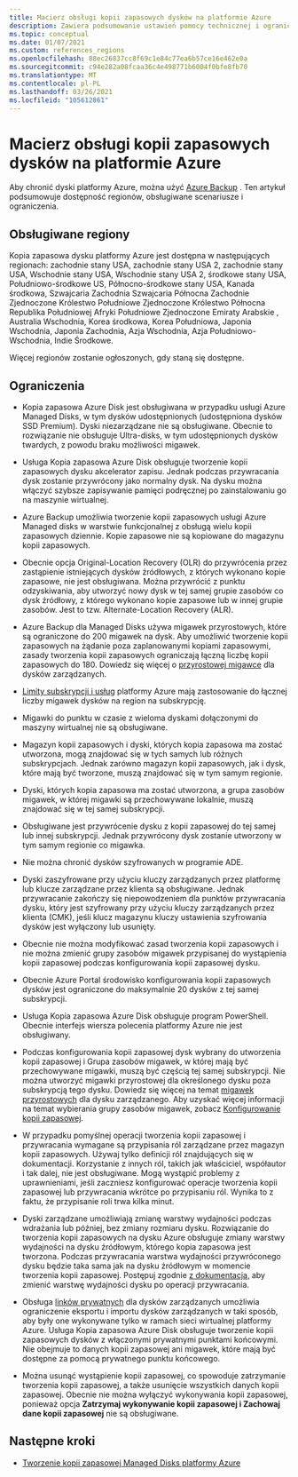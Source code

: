 ```yaml
---
title: Macierz obsługi kopii zapasowych dysków na platformie Azure
description: Zawiera podsumowanie ustawień pomocy technicznej i ograniczenia kopii zapasowej na dysku platformy Azure.
ms.topic: conceptual
ms.date: 01/07/2021
ms.custom: references_regions
ms.openlocfilehash: 88ec26837cc8f69c1e84c77ea6b57ce16e462e0a
ms.sourcegitcommit: c94e282a08fcaa36c4e498771b6004f0bfe8fb70
ms.translationtype: MT
ms.contentlocale: pl-PL
ms.lasthandoff: 03/26/2021
ms.locfileid: "105612861"
---
```

# <a name="azure-disk-backup-support-matrix"></a>Macierz obsługi kopii zapasowych dysków na platformie Azure

Aby chronić dyski platformy Azure, można użyć [Azure Backup](./backup-overview.md) . Ten artykuł podsumowuje dostępność regionów, obsługiwane scenariusze i ograniczenia.

## <a name="supported-regions"></a>Obsługiwane regiony

Kopia zapasowa dysku platformy Azure jest dostępna w następujących regionach: zachodnie stany USA, zachodnie stany USA 2, zachodnie stany USA, Wschodnie stany USA, Wschodnie stany USA 2, środkowe stany USA, Południowo-środkowe US, Północno-środkowe stany USA, Kanada środkowa, Szwajcaria Zachodnia Szwajcaria Północna Zachodnie Zjednoczone Królestwo Południowe Zjednoczone Królestwo Północna Republika Południowej Afryki Południowe Zjednoczone Emiraty Arabskie , Australia Wschodnia, Korea środkowa, Korea Południowa, Japonia Wschodnia, Japonia Zachodnia, Azja Wschodnia, Azja Południowo-Wschodnia, Indie Środkowe. 

Więcej regionów zostanie ogłoszonych, gdy staną się dostępne.

## <a name="limitations"></a>Ograniczenia

- Kopia zapasowa Azure Disk jest obsługiwana w przypadku usługi Azure Managed Disks, w tym dysków udostępnionych (udostępniona dysków SSD Premium). Dyski niezarządzane nie są obsługiwane. Obecnie to rozwiązanie nie obsługuje Ultra-disks, w tym udostępnionych dysków twardych, z powodu braku możliwości migawek.

- Usługa Kopia zapasowa Azure Disk obsługuje tworzenie kopii zapasowych dysku akcelerator zapisu. Jednak podczas przywracania dysk zostanie przywrócony jako normalny dysk. Na dysku można włączyć szybsze zapisywanie pamięci podręcznej po zainstalowaniu go na maszynie wirtualnej.

- Azure Backup umożliwia tworzenie kopii zapasowych usługi Azure Managed disks w warstwie funkcjonalnej z obsługą wielu kopii zapasowych dziennie. Kopie zapasowe nie są kopiowane do magazynu kopii zapasowych.

- Obecnie opcja Original-Location Recovery (OLR) do przywrócenia przez zastąpienie istniejących dysków źródłowych, z których wykonano kopie zapasowe, nie jest obsługiwana. Można przywrócić z punktu odzyskiwania, aby utworzyć nowy dysk w tej samej grupie zasobów co dysk źródłowy, z którego wykonano kopie zapasowe lub w innej grupie zasobów. Jest to tzw. Alternate-Location Recovery (ALR).

- Azure Backup dla Managed Disks używa migawek przyrostowych, które są ograniczone do 200 migawek na dysk. Aby umożliwić tworzenie kopii zapasowych na żądanie poza zaplanowanymi kopiami zapasowymi, zasady tworzenia kopii zapasowych ograniczają łączną liczbę kopii zapasowych do 180. Dowiedz się więcej o [przyrostowej migawce](../virtual-machines/disks-incremental-snapshots.md#restrictions) dla dysków zarządzanych.

- [Limity subskrypcji i usług](../azure-resource-manager/management/azure-subscription-service-limits.md#virtual-machine-disk-limits) platformy Azure mają zastosowanie do łącznej liczby migawek dysków na region na subskrypcję.

- Migawki do punktu w czasie z wieloma dyskami dołączonymi do maszyny wirtualnej nie są obsługiwane.

- Magazyn kopii zapasowych i dyski, których kopia zapasowa ma zostać utworzona, mogą znajdować się w tych samych lub różnych subskrypcjach. Jednak zarówno magazyn kopii zapasowych, jak i dysk, które mają być tworzone, muszą znajdować się w tym samym regionie.

- Dyski, których kopia zapasowa ma zostać utworzona, a grupa zasobów migawek, w której migawki są przechowywane lokalnie, muszą znajdować się w tej samej subskrypcji.

- Obsługiwane jest przywrócenie dysku z kopii zapasowej do tej samej lub innej subskrypcji. Jednak przywrócony dysk zostanie utworzony w tym samym regionie co migawka.

- Nie można chronić dysków szyfrowanych w programie ADE.

- Dyski zaszyfrowane przy użyciu kluczy zarządzanych przez platformę lub klucze zarządzane przez klienta są obsługiwane. Jednak przywracanie zakończy się niepowodzeniem dla punktów przywracania dysku, który jest szyfrowany przy użyciu kluczy zarządzanych przez klienta (CMK), jeśli klucz magazynu kluczy ustawienia szyfrowania dysków jest wyłączony lub usunięty.

- Obecnie nie można modyfikować zasad tworzenia kopii zapasowych i nie można zmienić grupy zasobów migawek przypisanej do wystąpienia kopii zapasowej podczas konfigurowania kopii zapasowej dysku.

- Obecnie Azure Portal środowisko konfigurowania kopii zapasowych dysków jest ograniczone do maksymalnie 20 dysków z tej samej subskrypcji.

- Usługa Kopia zapasowa Azure Disk obsługuje program PowerShell. Obecnie interfejs wiersza polecenia platformy Azure nie jest obsługiwany.

- Podczas konfigurowania kopii zapasowej dysk wybrany do utworzenia kopii zapasowej i Grupa zasobów migawek, w której mają być przechowywane migawki, muszą być częścią tej samej subskrypcji. Nie można utworzyć migawki przyrostowej dla określonego dysku poza subskrypcją tego dysku. Dowiedz się więcej na temat [migawek przyrostowych](../virtual-machines/disks-incremental-snapshots.md#restrictions) dla dysku zarządzanego. Aby uzyskać więcej informacji na temat wybierania grupy zasobów migawek, zobacz  [Konfigurowanie kopii zapasowej](backup-managed-disks.md#configure-backup).

- W przypadku pomyślnej operacji tworzenia kopii zapasowej i przywracania wymagane są przypisania ról zarządzane przez magazyn kopii zapasowych. Używaj tylko definicji ról znajdujących się w dokumentacji. Korzystanie z innych ról, takich jak właściciel, współautor i tak dalej, nie jest obsługiwane. Mogą wystąpić problemy z uprawnieniami, jeśli zaczniesz konfigurować operacje tworzenia kopii zapasowej lub przywracania wkrótce po przypisaniu ról. Wynika to z faktu, że przypisanie roli trwa kilka minut.

- Dyski zarządzane umożliwiają zmianę warstwy wydajności podczas wdrażania lub później, bez zmiany rozmiaru dysku. Rozwiązanie do tworzenia kopii zapasowych na dysku Azure obsługuje zmiany warstwy wydajności na dysku źródłowym, którego kopia zapasowa jest tworzona. Podczas przywracania warstwa wydajności przywróconego dysku będzie taka sama jak na dysku źródłowym w momencie tworzenia kopii zapasowej. Postępuj zgodnie [z dokumentacją,](../virtual-machines/disks-performance-tiers-portal.md) aby zmienić warstwę wydajności dysku po operacji przywracania.

- Obsługa [linków prywatnych](../virtual-machines/disks-enable-private-links-for-import-export-portal.md) dla dysków zarządzanych umożliwia ograniczenie eksportu i importu dysków zarządzanych w taki sposób, aby były one wykonywane tylko w ramach sieci wirtualnej platformy Azure. Usługa Kopia zapasowa Azure Disk obsługuje tworzenie kopii zapasowych dysków z włączonymi prywatnymi punktami końcowymi. Nie obejmuje to danych kopii zapasowej ani migawek, które mają być dostępne za pomocą prywatnego punktu końcowego.

- Można usunąć wystąpienie kopii zapasowej, co spowoduje zatrzymanie tworzenia kopii zapasowej, a także usunięcie wszystkich danych kopii zapasowej. Obecnie nie można wyłączyć wykonywania kopii zapasowej, ponieważ opcja **Zatrzymaj wykonywanie kopii zapasowej i Zachowaj dane kopii zapasowej** nie są obsługiwane.

## <a name="next-steps"></a>Następne kroki

- [Tworzenie kopii zapasowej Managed Disks platformy Azure](backup-managed-disks.md)